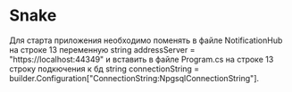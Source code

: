 # Snake

Для старта приложения необходимо поменять в файле NotificationHub на строке 13 переменную string addressServer = "https://localhost:44349" и вставить в файле Program.cs на строке 13 строку подкючения к бд string connectionString = builder.Configuration["ConnectionString:NpgsqlConnectionString"].
